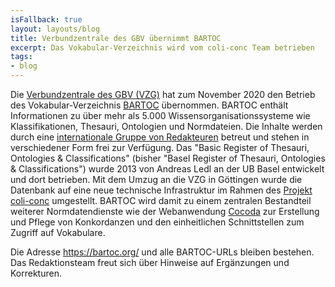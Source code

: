 ```yaml
---
isFallback: true
layout: layouts/blog
title: Verbundzentrale des GBV übernimmt BARTOC
excerpt: Das Vokabular-Verzeichnis wird vom coli-conc Team betrieben
tags:
- blog
---
```


Die [Verbundzentrale des GBV (VZG)](https://www.gbv.de) hat zum November 2020 den Betrieb des Vokabular-Verzeichnis [BARTOC](https://bartoc.org/) übernommen. BARTOC enthält Informationen zu über mehr als 5.000 Wissensorganisationssysteme wie Klassifikationen, Thesauri, Ontologien und Normdateien. Die Inhalte werden durch eine [internationale Gruppe von Redakteuren](http://bartoc.org/contact) betreut und stehen in verschiedener Form frei zur Verfügung. Das "Basic Register of Thesauri, Ontologies & Classifications" (bisher "Basel Register of Thesauri, Ontologies & Classifications") wurde 2013 von Andreas Ledl an der UB Basel entwickelt und dort betrieben. Mit dem Umzug an die VZG in Göttingen wurde die Datenbank auf eine neue technische Infrastruktur im Rahmen des [Projekt coli-conc](https://coli-conc.gbv.de/) umgestellt. BARTOC wird damit zu einem zentralen Bestandteil weiterer Normdatendienste wie der Webanwendung [Cocoda](https://coli-conc.gbv.de/de/cocoda/) zur Erstellung und Pflege von Konkordanzen und den einheitlichen Schnittstellen zum Zugriff auf Vokabulare.

Die Adresse <https://bartoc.org/> und alle BARTOC-URLs bleiben bestehen. Das Redaktionsteam freut sich über Hinweise auf Ergänzungen und Korrekturen.
